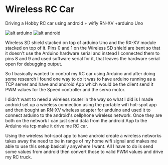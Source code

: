 Wireless RC Car
=============

Driving a Hobby RC car using android + wifly RN-XV +arduino Uno

![alt arduino](http://imageshack.com/a/img31/8643/1fo9.jpg) ![alt android](http://imageshack.com/a/img59/6504/t7rr.png)



Wireless SD shield stacked on top of arduino Uno and the RX-XV module stacked on top of it. Pins 0 and 1 on the Wireless SD shield 
are bent so that it doesn't use the Arduino hardware serial and instead I connected them to pins 8 and 9 and used software serial for it,
 that leaves the hardware serial open for debugging output.
 
 So I basically wanted to control my RC car using Arduino and after doing some research I found one way to do it was to have arduino
 running as a TCP server and have and android App which would be the client send it PWM values for the Speed controller and the servo motor.
 
 I didn't want to need a wireless router in the way so what I did is I made android set up a wireless connection using the portable wifi
 hot-spot app and then bought an RN-XV wireless adapter for anduino and used it to connect arduino to the android's cellphone wireless network. 
 Once they are both on the network I can just send data from the android App to the Arduino via tcp make it drive me RC car.
 
 Using the wireless hot-spot app to have android create a wireless networks takes away the need to be in range of my home wifi signal and makes me 
 able to use this setup basically anywhere I want. All I have to do is send some values from android then convert those to valid PWM values and drive 
 my RC truck.
 
 
